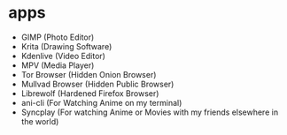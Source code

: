 # apps 

- GIMP (Photo Editor)
- Krita (Drawing Software)
- Kdenlive (Video Editor)
- MPV (Media Player)
- Tor Browser (Hidden Onion Browser)
- Mullvad Browser (Hidden Public Browser)
- Librewolf (Hardened Firefox Browser)
- ani-cli (For Watching Anime on my terminal)
- Syncplay (For watching Anime or Movies with my friends elsewhere in the world)


